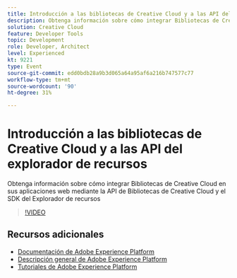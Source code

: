 ```yaml
---
title: Introducción a las bibliotecas de Creative Cloud y a las API del explorador de recursos
description: Obtenga información sobre cómo integrar Bibliotecas de Creative Cloud en sus aplicaciones web mediante la API de Bibliotecas de Creative Cloud y el SDK del Explorador de recursos
solution: Creative Cloud
feature: Developer Tools
topic: Development
role: Developer, Architect
level: Experienced
kt: 9221
type: Event
source-git-commit: edd0bdb28a9b3d065a64a95af6a216b747577c77
workflow-type: tm+mt
source-wordcount: '90'
ht-degree: 31%

---
```


# Introducción a las bibliotecas de Creative Cloud y a las API del explorador de recursos

Obtenga información sobre cómo integrar Bibliotecas de Creative Cloud en sus aplicaciones web mediante la API de Bibliotecas de Creative Cloud y el SDK del Explorador de recursos

>[!VIDEO](https://video.tv.adobe.com/v/337592/?quality=12&learn=on&hidetitle=true)

## Recursos adicionales

- [Documentación de Adobe Experience Platform](https://experienceleague.adobe.com/docs/experience-platform.html)
- [Descripción general de Adobe Experience Platform](https://experienceleague.adobe.com/docs/experience-platform/landing/home.html?lang=es)
- [Tutoriales de Adobe Experience Platform](https://experienceleague.adobe.com/docs/platform-learn/tutorials/overview.html?lang=es)

